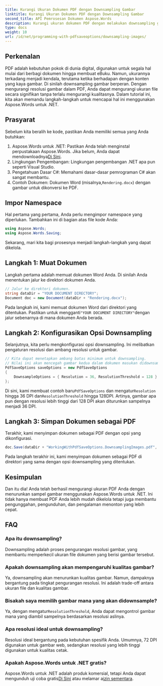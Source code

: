 ```yaml
---
title: Kurangi Ukuran Dokumen PDF dengan Downsampling Gambar
linktitle: Kurangi Ukuran Dokumen PDF dengan Downsampling Gambar
second_title: API Pemrosesan Dokumen Aspose.Words
description: Kurangi ukuran dokumen PDF dengan melakukan downsampling gambar menggunakan Aspose.Words untuk .NET. Optimalkan PDF Anda untuk waktu unggah dan unduh yang lebih cepat.
type: docs
weight: 10
url: /id/net/programming-with-pdfsaveoptions/downsampling-images/
---
```

## Perkenalan

PDF adalah kebutuhan pokok di dunia digital, digunakan untuk segala hal mulai dari berbagi dokumen hingga membuat eBuku. Namun, ukurannya terkadang menjadi kendala, terutama ketika berhadapan dengan konten yang kaya gambar. Di sinilah downsampling gambar berperan. Dengan mengurangi resolusi gambar dalam PDF, Anda dapat mengurangi ukuran file secara signifikan tanpa terlalu mengurangi kualitasnya. Dalam tutorial ini, kita akan memandu langkah-langkah untuk mencapai hal ini menggunakan Aspose.Words untuk .NET.

## Prasyarat

Sebelum kita beralih ke kode, pastikan Anda memiliki semua yang Anda butuhkan:

1.  Aspose.Words untuk .NET: Pastikan Anda telah menginstal perpustakaan Aspose.Words. Jika belum, Anda dapat mendownloadnya[Di Sini](https://releases.aspose.com/words/net/).
2. Lingkungan Pengembangan: Lingkungan pengembangan .NET apa pun seperti Visual Studio.
3. Pengetahuan Dasar C#: Memahami dasar-dasar pemrograman C# akan sangat membantu.
4.  Contoh Dokumen: Dokumen Word (misalnya,`Rendering.docx`) dengan gambar untuk dikonversi ke PDF.

## Impor Namespace

Hal pertama yang pertama, Anda perlu mengimpor namespace yang diperlukan. Tambahkan ini di bagian atas file kode Anda:

```csharp
using Aspose.Words;
using Aspose.Words.Saving;
```

Sekarang, mari kita bagi prosesnya menjadi langkah-langkah yang dapat dikelola.

## Langkah 1: Muat Dokumen

Langkah pertama adalah memuat dokumen Word Anda. Di sinilah Anda menentukan jalur ke direktori dokumen Anda.

```csharp
// Jalur ke direktori dokumen.
string dataDir = "YOUR DOCUMENT DIRECTORY";
Document doc = new Document(dataDir + "Rendering.docx");
```

Pada langkah ini, kami memuat dokumen Word dari direktori yang ditentukan. Pastikan untuk mengganti`"YOUR DOCUMENT DIRECTORY"`dengan jalur sebenarnya di mana dokumen Anda berada.

## Langkah 2: Konfigurasikan Opsi Downsampling

Selanjutnya, kita perlu mengkonfigurasi opsi downsampling. Ini melibatkan pengaturan resolusi dan ambang resolusi untuk gambar.

```csharp
// Kita dapat menetapkan ambang batas minimum untuk downsampling.
// Nilai ini akan mencegah gambar kedua dalam dokumen masukan didownsampling.
PdfSaveOptions saveOptions = new PdfSaveOptions
{
    DownsampleOptions = { Resolution = 36, ResolutionThreshold = 128 }
};
```

 Di sini, kami membuat contoh baru`PdfSaveOptions` dan mengatur`Resolution` hingga 36 DPI dan`ResolutionThreshold` hingga 128DPI. Artinya, gambar apa pun dengan resolusi lebih tinggi dari 128 DPI akan diturunkan sampelnya menjadi 36 DPI.

## Langkah 3: Simpan Dokumen sebagai PDF

Terakhir, kami menyimpan dokumen sebagai PDF dengan opsi yang dikonfigurasi.

```csharp
doc.Save(dataDir + "WorkingWithPdfSaveOptions.DownsamplingImages.pdf", saveOptions);
```

Pada langkah terakhir ini, kami menyimpan dokumen sebagai PDF di direktori yang sama dengan opsi downsampling yang ditentukan.

## Kesimpulan

Dan itu dia! Anda telah berhasil mengurangi ukuran PDF Anda dengan menurunkan sampel gambar menggunakan Aspose.Words untuk .NET. Ini tidak hanya membuat PDF Anda lebih mudah dikelola tetapi juga membantu pengunggahan, pengunduhan, dan pengalaman menonton yang lebih cepat.

## FAQ

### Apa itu downsampling?
Downsampling adalah proses pengurangan resolusi gambar, yang membantu memperkecil ukuran file dokumen yang berisi gambar tersebut.

### Apakah downsampling akan mempengaruhi kualitas gambar?
Ya, downsampling akan menurunkan kualitas gambar. Namun, dampaknya bergantung pada tingkat pengurangan resolusi. Ini adalah trade-off antara ukuran file dan kualitas gambar.

### Bisakah saya memilih gambar mana yang akan didownsample?
 Ya, dengan mengatur`ResolutionThreshold`, Anda dapat mengontrol gambar mana yang diambil sampelnya berdasarkan resolusi aslinya.

### Apa resolusi ideal untuk downsampling?
Resolusi ideal bergantung pada kebutuhan spesifik Anda. Umumnya, 72 DPI digunakan untuk gambar web, sedangkan resolusi yang lebih tinggi digunakan untuk kualitas cetak.

### Apakah Aspose.Words untuk .NET gratis?
 Aspose.Words untuk .NET adalah produk komersial, tetapi Anda dapat mengunduh uji coba gratis[Di Sini](https://releases.aspose.com/) atau melamar a[izin sementara](https://purchase.aspose.com/temporary-license/).